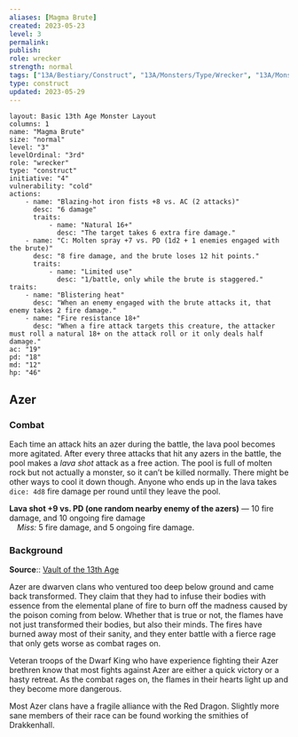 ```yaml
---
aliases: [Magma Brute]
created: 2023-05-23
level: 3
permalink: 
publish: 
role: wrecker
strength: normal
tags: ["13A/Bestiary/Construct", "13A/Monsters/Type/Wrecker", "13A/Monsters/Factions/Azer"]
type: construct
updated: 2023-05-29
---
```


```statblock
layout: Basic 13th Age Monster Layout
columns: 1
name: "Magma Brute"
size: "normal"
level: "3"
levelOrdinal: "3rd"
role: "wrecker"
type: "construct"
initiative: "4"
vulnerability: "cold"
actions:
    - name: "Blazing-hot iron fists +8 vs. AC (2 attacks)"
      desc: "6 damage"
      traits:
          - name: "Natural 16+"
            desc: "The target takes 6 extra fire damage."
    - name: "C: Molten spray +7 vs. PD (1d2 + 1 enemies engaged with the brute)"
      desc: "8 fire damage, and the brute loses 12 hit points."
      traits:
          - name: "Limited use"
            desc: "1/battle, only while the brute is staggered."
traits:
    - name: "Blistering heat"
      desc: "When an enemy engaged with the brute attacks it, that enemy takes 2 fire damage."
    - name: "Fire resistance 18+"
      desc: "When a fire attack targets this creature, the attacker must roll a natural 18+ on the attack roll or it only deals half damage."
ac: "19"
pd: "18"
md: "12"
hp: "46"
```


## Azer

### Combat

Each time an attack hits an azer during the battle, the lava pool becomes more agitated. After every three attacks that hit any azers in the battle, the pool makes a *lava shot* attack as a free action. The pool is full of molten rock but not actually a monster, so it can’t be killed normally. There might be other ways to cool it down though. Anyone who ends up in the lava takes `dice: 4d8` fire damage per round until they leave the pool.

**Lava shot +9 vs. PD (one random nearby enemy of the azers)** — 10 fire damage, and 10 ongoing fire damage  
 *Miss:* 5 fire damage, and 5 ongoing fire damage.

### Background

**Source**:: [Vault of the 13th Age](https://13thage.org/index.php/monsters/273-azer)

Azer are dwarven clans who ventured too deep below ground and came back transformed. They claim that they had to infuse their bodies with essence from the elemental plane of fire to burn off the madness caused by the poison coming from below. Whether that is true or not, the flames have not just transformed their bodies, but also their minds. The fires have burned away most of their sanity, and they enter battle with a fierce rage that only gets worse as combat rages on.

Veteran troops of the Dwarf King who have experience fighting their Azer brethren know that most fights against Azer are either a quick victory or a hasty retreat. As the combat rages on, the flames in their hearts light up and they become more dangerous.

Most Azer clans have a fragile alliance with the Red Dragon. Slightly more sane members of their race can be found working the smithies of Drakkenhall.